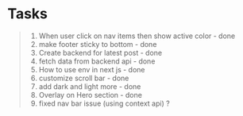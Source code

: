 # Tasks

> 1. When user click on nav items then show active color - done
> 2. make footer sticky to bottom - done
> 3. Create backend for latest post - done
> 4. fetch data from backend api - done
> 5. How to use env in next js - done
> 6. customize scroll bar - done
> 7. add dark and light more - done
> 8. Overlay on Hero section - done
> 9. fixed nav bar issue (using context api) ?
